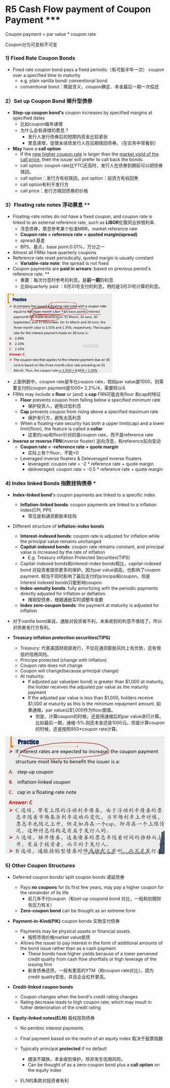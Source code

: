 # R5 Cash Flow payment of Coupon Payment \*\*\*

Coupon payment = par value \* coupon rate

Coupon分为可变和不可变

### 1) Fixed Rate Coupon Bonds

- Fixed rate coupon bond pays a fixed periodic（有可能半年一次） coupon over a specified time to maturity
  - e.g. plain vanilla bond/ conventional bond
  - conventional bond：两层含义，coupon确定、本金最后一期一次偿还

### 2）Set up Coupon Bond 梯升型债券

- **Step-up coupon bond's** coupon increases by specified margins at specified dates
  - 比如coupon每年递增
  - 为什么会有递增的票息？
    - 发行人发行债券后的短期内资金比较紧张
    - 票息递增，促使永续债发行人在后期赎回债券。（在实务中常看到）
- **May** have a **call option** 
  - If the <u>new higher coupon rate</u> is larger than the <u>market yield of the call price</u>, then the issuer will prefer to call back the bonds.
  - call option: coupon rate比YTC还高时，发行人在债券到期前可以把债券赎回。
  - call option：发行方有权赎回，put option：投资方有权回售
  - call option有利于发行方
  - call price：发行方赎回债券的价格

### 3）Floating rate notes 浮动票息 \*\*

- Floating-rate notes do not have a fixed coupon, and coupon rate is linked to an external reference rate, such as **LIBOR**伦敦同业拆借利率.
  - 浮息债券，票息参考某个标准MRR，market reference rate
  - **Coupon rate = reference rate + quoted margin(spread)**
  - spread:基差
  - BPS，基点，base point:0.01%，万分之一
- Almost all FRNs have quarterly coupons
- Reference rate reset periodically, quoted margin is usually constant
  - **Variable-rate note**: the spread is not fixed
- Coupon payments are **paid in arrears**: based on previous period's reference rate. \*\*
  - 重要：每次付息时参考的利息，是**前一期**的利息
  - 比如quarterly paid ：6月31号支付的利息，用的是3月31号计算的利息。

<img src="./image-20230607212053281.png" alt="image-20230607212053281" style="zoom:33%;" />

- 上面例题中，coupon rate是年化coupon rate，假如par value是1000，则需要支付的coupon payment是1000\* 2.2%/4，需要除以4.
- FRNs may include a **floor** or (and) a **cap** FRN可能会有floor 和cap的特征
  - **Floor** prevents coupon from falling below a specified minimum rate
    - 保护投资人，避免过低利息
  - **Cap** prevents coupon from rising above a specified maximum rate
    - 保护发行方，避免太高利息
  - When a floating-rate security has both a upper limit(cap) and a lower limit(floor), the feature is called a **collar**
    - 这里的cap和floor针对的是coupon rate，而不是reference rate
- **Inverse or reverse FRN**(inverse floater) 逆向浮息，和reference反向变动
  - **Coupon rate = -reference rate + quote margin**
    - 实际上有个floor，不能<0
  - Leveraged inverse floaters & Deleveraged inverse floaters
    - leveraged: coupon rate = -2 \* reference rate + quote margin
    - deleveraged: coupon rate = -0.5 \* reference rate + quote margin

### 4) Index linked Bonds 指数挂钩债券 \*

- **Index-linked bond**'s coupon payments are linked to a specific index
  - **Inflation-linked bonds**: coupon payments are linked to a inflation index(CPI, PPI)
    - 常见是和通货膨胀率挂钩
- Different structure of **inflation-index bonds**
  - **Interest-indexed bonds**: coupon rate is adjusted for inflation while the principal value remains unchanged
  - **Capital-indexed bonds**: coupon rate remains constant, and principal value is increased by the rate of inflation
    - E.g. Treasury inflation Protected Securities(TIPS)
  - Capital-indexed bonds和interest-index bonds相比，capital-indexed bond 对投资者提供更多的保护。因为par value调高，也影响了coupon payment. 相当于同时影响了最后支付的principal和coupon。但是Interest indexed bonds只能影响coupon.
  - **Index-annuity bonds**: fully amortizing with the periodic payments directly adjusted for inflation or deflation. 
    - 摊销型债券，根据通胀实时调整年金数
  - **Index zero-coupon bonds**: the payment at maturity is adjusted for inflation

- 对于vanilla bond来说，通胀对投资者不利，未来收到的利息不值钱了。所以对债券发行方有利。
- **Treasury inflation protection securities(TIPS)**
  - Treasury: 代表美国财政部发行，不仅在通货膨胀风险上有优势，还有很低的信用风险。
  - Principe protected (change with inflation)
  - Coupon rate does not change
  - Coupon will change(because principal change)
  - At maturity:
    - If adjusted par value(per bond) is greater than \$1,000 at maturity, the holder receives the adjusted par value as the maturity payment
    - If the adjusted par value is less than \$1,000, holders receive \$1,000 at maturity as this is the minimum repayment amount. 如果通缩，par value以\$1,000作为floor面值。
      - 但是，计算coupon的时候，还是用通缩后的par value进行计算。比如最后一期，通缩-5%.则还本金还是1000元。但是计算coupon的时候，还是按照950\*coupon rate计算。

![image-20230607220920079](./image-20230607220920079.png)

### 5) Other Coupon Structures

- Deferred coupon bonds/ split coupon bonds 递延债券

  - Pays **no coupons** for its first few years, may pay a higher coupon for the remainder of its life
    - 前几年不付coupon（和set-up coupond bond 对比，一般和初期财务压力有关）
  - **Zero-coupon bond** can be thought as an extreme form

- **Payment-in-Kind(PIK)** coupon bonds 实物支付债券

  - Payments may be physical assets or financial assets.
    - 按照市场价格market value抵债
  - Allows the issuer to pay interest in the form of additional amounts of the bond issue rather than as a cash payment
    - These bonds have higher yields because of a lower perceived credit quality from cash flow shortfalls or high leverage of the issuing firm
    - 新发债券还债，一般有更高的YTM（和coupon rate对比）。因为credit quality变低，并且企业杠杆更高。

- **Credit-linked coupon bonds**

  - Coupon changes when the bond's credit rating changes
  - Rating decrease leads to high coupon rate, which may result in futher deterioration of the credit rating

- **Equity-linked notes(ELN)** 股权挂钩债券

  - No peridoic interest payments
  - Final payment based on the reutrn of an equity index 取决于股票指数

  - Typically principal **protected** if no default
    - 跟涨不跟跌，本金收到保护。除非发生信用风险。
    - Can be thought of as a zero-coupon bond plus a **call option** on the equity index
  - ELN的条款对投资者有利
